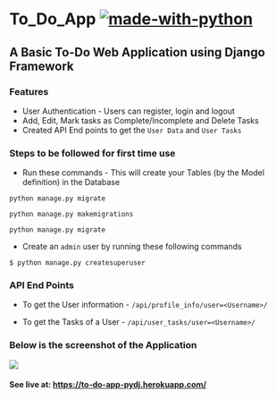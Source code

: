 # To_Do_App [![made-with-python](https://img.shields.io/badge/Made%20with-Python-1f425f.svg)](https://www.python.org/)
## A Basic To-Do Web Application using Django Framework
### Features
- User Authentication - Users can register, login and logout
- Add, Edit, Mark tasks as Complete/Incomplete and Delete Tasks
- Created API End points to get the ```User Data``` and ```User Tasks```

### Steps to be followed for first time use
- Run these commands - This will create your Tables (by the Model definition) in the Database
```
python manage.py migrate

python manage.py makemigrations

python manage.py migrate
```
- Create an ```admin``` user by running these following commands
```
$ python manage.py createsuperuser
```
### API End Points

  - To get the User information - ```/api/profile_info/user=<Username>/```
  
  - To get the Tasks of a User - ```/api/user_tasks/user=<Username>/```

### Below is the screenshot of the Application

<img src="https://raw.githubusercontent.com/Ram-95/to_do_app/master/Tasks.JPG">


#### See live at: https://to-do-app-pydj.herokuapp.com/
